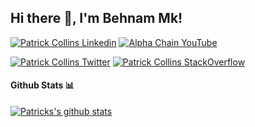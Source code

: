 <h2> Hi there 👋, I'm Behnam Mk! </h2>

[![Patrick Collins Linkedin](https://img.shields.io/badge/LinkedIn-0077B5?style=for-the-badge&logo=linkedin&logoColor=white)](https://www.linkedin.com/in/behnam-mohammadkhani-28823b191/)
[![Alpha Chain YouTube](https://img.shields.io/badge/YouTube-FF0000?style=for-the-badge&logo=youtube&logoColor=white)](https://www.youtube.com/channel/UCL8phVd_Z6vSqDZIuTmwFLg/featured)
<!-- [![Patrick Collins Medium](https://img.shields.io/badge/Medium-000000?style=for-the-badge&logo=medium&logoColor=white)](https://medium.com/@patrick.collins_58673/) -->
[![Patrick Collins Twitter](https://img.shields.io/badge/Twitter-1DA1F2?style=for-the-badge&logo=twitter&logoColor=white)](https://twitter.com/Behnammk125)
[![Patrick Collins StackOverflow](https://img.shields.io/badge/StackOverflow-F48024?style=for-the-badge&logo=stackoverflow&logoColor=white)](https://stackoverflow.com/users/10645772/behnam)
<!-- [![Patrick Collins Twitch](https://img.shields.io/badge/Twitch-6441A4?style=for-the-badge&logo=twitch&logoColor=white)](https://www.twitch.tv/patrickalphac) -->

#### Github Stats 📊

[![Patricks's github stats](https://github-readme-stats.vercel.app/api?username=behnammohammadkhani)](https://github.com/anuraghazra/github-readme-stats)

<!--
**behnammohammadkhani/behnammohammadkhani** is a ✨ _special_ ✨ repository because its `README.md` (this file) appears on your GitHub profile.


Here are some ideas to get you started:

- 🔭 I’m currently working on ...
- 🌱 I’m currently learning ...
- 👯 I’m looking to collaborate on ...
- 🤔 I’m looking for help with ...
- 💬 Ask me about ...
- 📫 How to reach me: ...
- 😄 Pronouns: ...
- ⚡ Fun fact: ...
-->
